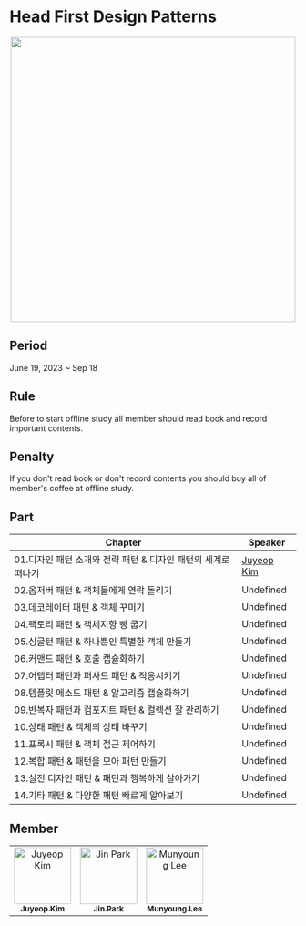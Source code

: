 # Head First Design Patterns
<p align="center">
<img height=500 src=https://github.com/Gong-Boo/head-first-design-patterns/assets/50200481/747fe310-7dba-434a-a92c-33f7214ddfa2 />
</p>

## Period
June 19, 2023 ~ Sep 18   

## Rule
Before to start offline study all member should read book and record important contents.

## Penalty
If you don't read book or don't record contents you should buy all of member's coffee at offline study.

## Part
|Chapter|Speaker|
|---|---|
|01.디자인 패턴 소개와 전략 패턴 & 디자인 패턴의 세계로 떠나기|<a href="https://github.com/juyeop03">Juyeop Kim</a>|
|02.옵저버 패턴 & 객체들에게 연락 돌리기|Undefined|
|03.데코레이터 패턴 & 객체 꾸미기|Undefined|
|04.팩토리 패턴 & 객체지향 빵 굽기|Undefined|
|05.싱글턴 패턴 & 하나뿐인 특별한 객체 만들기|Undefined|
|06.커맨드 패턴 & 호출 캡슐화하기|Undefined|
|07.어댑터 패턴과 퍼사드 패턴 & 적응시키기|Undefined|
|08.템플릿 메소드 패턴 & 알고리즘 캡슐화하기|Undefined|
|09.반복자 패턴과 컴포지트 패턴 & 컬렉션 잘 관리하기|Undefined|
|10.상태 패턴 & 객체의 상태 바꾸기|Undefined|
|11.프록시 패턴 & 객체 접근 제어하기|Undefined|
|12.복합 패턴 & 패턴을 모아 패턴 만들기|Undefined|
|13.실전 디자인 패턴 & 패턴과 행복하게 살아가기|Undefined|
|14.기타 패턴 & 다양한 패턴 빠르게 알아보기|Undefined|

## Member
<table>
  <tbody>
    <tr>
      <td align="center">
        <a href="https://github.com/juyeop03"><img src="https://avatars.githubusercontent.com/u/49600974?v=4" width="100px;" alt="Juyeop Kim"/>
        <br/>
        <sub><b>Juyeop Kim</b></sub>
        </a>
        <br/>
      </td>
      <td align="center">
        <a href="https://github.com/ParkJin0318"><img src="https://avatars.githubusercontent.com/u/50200481?v=4" width="100px;" alt="Jin Park"/>
        <br/>
        <sub><b>Jin Park</b></sub>
        </a>
        <br/>
      </td>
      <td align="center">
        <a href="https://github.com/munyoung03"><img src="https://avatars.githubusercontent.com/u/54434010?v=4" width="100px;" alt="Munyoung Lee"/>
        <br/>
        <sub><b>Munyoung Lee</b></sub>
        </a>
        <br/>
      </td>
    </tr>
  </tbody>
</table>

